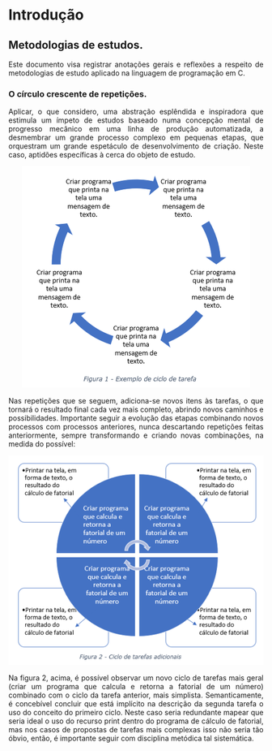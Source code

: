 # Introdução
## Metodologias de estudos.
<p align="justify">Este documento visa registrar anotações gerais e reflexões a respeito de metodologias de estudo aplicado na linguagem de programação em C.</p>

### O círculo crescente de repetições.

<p align="justify">Aplicar, o que considero, uma abstração esplêndida e inspiradora que estimula um ímpeto de estudos baseado numa concepção mental de progresso mecânico em uma linha de produção automatizada, a desmembrar um grande processo complexo em pequenas etapas, que orquestram um grande espetáculo de desenvolvimento de criação. Neste caso, aptidões específicas à cerca do objeto de estudo.</p>
  
<p align="center"> <img src="https://raw.githubusercontent.com/riquifer/Protocol/master/MINDSET/ASSETS/IMGS/figura1.png"> </p>

<p align="justify">Nas repetições que se seguem, adiciona-se novos itens às tarefas, o que tornará o resultado final cada vez mais completo, abrindo novos caminhos e possibilidades. Importante seguir a evolução das etapas combinando novos processos com processos anteriores, nunca descartando repetições feitas anteriormente, sempre transformando e criando novas combinações, na medida do possível:</p>

<p align="center"> <img src="https://raw.githubusercontent.com/riquifer/Protocol/master/MINDSET/ASSETS/IMGS/figura2.png"> </p>

<p align="justify">Na figura 2, acima, é possível observar um novo ciclo de tarefas mais geral (criar um programa que calcula e retorna a fatorial de um número) combinado com o ciclo da tarefa anterior, mais simplista. Semanticamente, é concebível concluir que está implícito na descrição da segunda tarefa o uso do conceito do primeiro ciclo. Neste caso seria redundante mapear que seria ideal o uso do recurso print dentro do programa de cálculo de fatorial, mas nos casos de propostas de tarefas mais complexas isso não seria tão óbvio, então, é importante seguir com disciplina metódica tal sistemática.</p>

